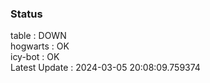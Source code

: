 ### Status


table : DOWN  
hogwarts : OK  
icy-bot : OK  
Latest Update : 2024-03-05 20:08:09.759374
